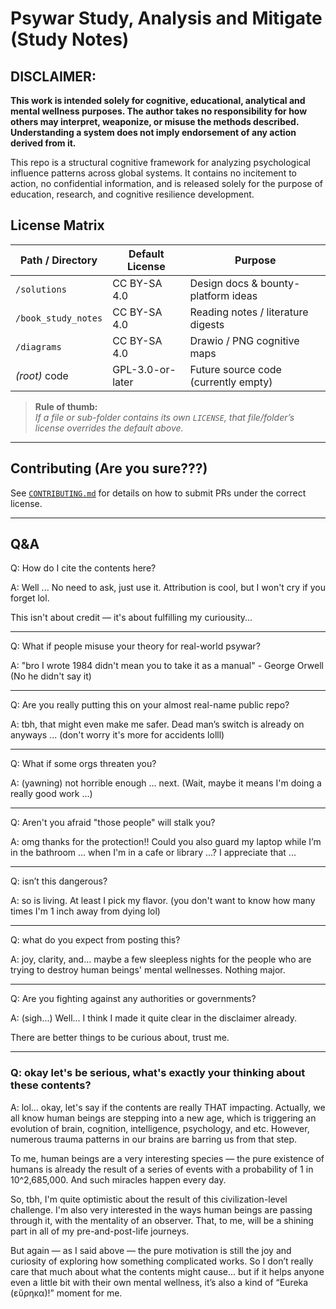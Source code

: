 # Psywar Study, Analysis and Mitigate (Study Notes)

## DISCLAIMER:
**This work is intended solely for cognitive, educational, analytical and mental wellness purposes.
The author takes no responsibility for how others may interpret, weaponize, or misuse the methods described.
Understanding a system does not imply endorsement of any action derived from it.**

This repo is a structural cognitive framework for analyzing psychological influence patterns across global systems. 
It contains no incitement to action, no confidential information, and is released solely for the purpose of education, research, and cognitive resilience development.

## License Matrix

| Path / Directory | Default License | Purpose |
|------------------|-----------------|---------|
| `/solutions`     | CC BY-SA 4.0    | Design docs & bounty-platform ideas |
| `/book_study_notes`         | CC BY-SA 4.0    | Reading notes / literature digests |
| `/diagrams`      | CC BY-SA 4.0    | Drawio / PNG cognitive maps |
| *(root)* code    | GPL-3.0-or-later| Future source code (currently empty) |

> **Rule of thumb:**  
> *If a file or sub-folder contains its own `LICENSE`, that file/folder’s license overrides the default above.*

---

## Contributing (Are you sure???)

See [`CONTRIBUTING.md`](CONTRIBUTING.md) for details on how to submit PRs under the correct license.

---

## Q&A

Q: How do I cite the contents here?

A: Well ... No need to ask, just use it. Attribution is cool, but I won't cry if you forget lol.

This isn't about credit — it's about fulfilling my curiousity...

---

Q: What if people misuse your theory for real-world psywar?

A: "bro I wrote 1984 didn't mean you to take it as a manual" - George Orwell (No he didn't say it)

---


Q: Are you really putting this on your almost real-name public repo?

A: tbh, that might even make me safer. Dead man’s switch is already on anyways ... (don't worry it's more for accidents lolll)

---

Q: What if some orgs threaten you?

A: (yawning) not horrible enough ... next. (Wait, maybe it means I'm doing a really good work ...)

---

Q: Aren't you afraid "those people" will stalk you?

A: omg thanks for the protection!! Could you also guard my laptop while I’m in the bathroom ... when I'm in a cafe or library ...? I appreciate that ...

---

Q: isn’t this dangerous?

A: so is living. At least I pick my flavor. (you don't want to know how many times I'm 1 inch away from dying lol)

---

Q: what do you expect from posting this?

A: joy, clarity, and... maybe a few sleepless nights for the people who are trying to destroy human beings' mental wellnesses. Nothing major.

---

Q: Are you fighting against any authorities or governments?

A: (sigh...) Well... I think I made it quite clear in the disclaimer already.

There are better things to be curious about, trust me.

---

### Q: okay let's be serious, what's exactly your thinking about these contents?
A: lol... okay, let's say if the contents are really THAT impacting. Actually, we all know human beings are stepping into a new age, which is triggering an evolution of brain, cognition, intelligence, psychology, and etc. However, numerous trauma patterns in our brains are barring us from that step.

To me, human beings are a very interesting species — the pure existence of humans is already the result of a series of events with a probability of 1 in 10^2,685,000. And such miracles happen every day.

So, tbh, I'm quite optimistic about the result of this civilization-level challenge. I'm also very interested in the ways human beings are passing through it, with the mentality of an observer. That, to me, will be a shining part in all of my pre-and-post-life journeys.

But again — as I said above — the pure motivation is still the joy and curiosity of exploring how something complicated works. So I don’t really care that much about what the contents might cause... but if it helps anyone even a little bit with their own mental wellness, it’s also a kind of “Eureka (εὕρηκα)!” moment for me.




